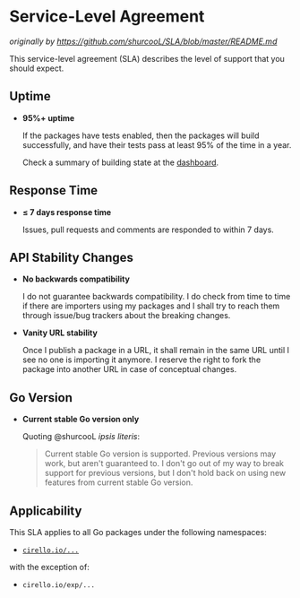 Service-Level Agreement
=======================

*originally by https://github.com/shurcooL/SLA/blob/master/README.md*

This service-level agreement (SLA) describes the level of support that you should expect.

Uptime
------

-	**95%+ uptime**

	If the packages have tests enabled, then the packages will build successfully, and have their tests pass at least 95% of the time in a year.

	Check a summary of building state at the [dashboard](BUILD-DASHBOARD.md).

Response Time
-------------

-	**≤ 7 days response time**

	Issues, pull requests and comments are responded to within 7 days.

API Stability Changes
---------------------

-	**No backwards compatibility**

	I do not guarantee backwards compatibility. I do check from time to time if there are importers using my packages and I shall try to reach them through issue/bug trackers about the breaking changes.

-	**Vanity URL stability**

	Once I publish a package in a URL, it shall remain in the same URL until I see no one is importing it anymore. I reserve the right to fork the package into another URL in case of conceptual changes.

Go Version
----------

-	**Current stable Go version only**

	Quoting @shurcooL _ipsis literis_:
	> Current stable Go version is supported. Previous versions may work, but aren't guaranteed to. I don't go out of my way to break support for previous versions, but I don't hold back on using new features from current stable Go version.

Applicability
-------------

This SLA applies to all Go packages under the following namespaces:

-	[`cirello.io/...`](https://cirello.io/...)

with the exception of:

-	`cirello.io/exp/...`